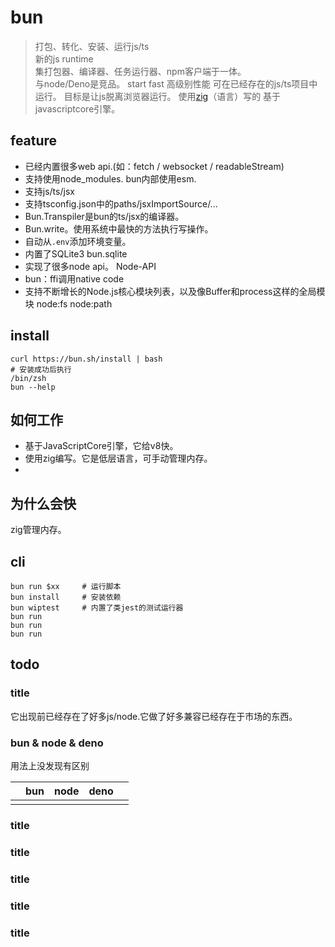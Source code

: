# bun
> 打包、转化、安装、运行js/ts  
> 新的js runtime  
> 集打包器、编译器、任务运行器、npm客户端于一体。  
> 与node/Deno是竞品。 
> start fast
> 高级别性能 
> 可在已经存在的js/ts项目中运行。
> 目标是让js脱离浏览器运行。
> 使用[zig](https://ziglang.org/)（语言）写的
> 基于javascriptcore引擎。

## feature
- 已经内置很多web api.(如：fetch / websocket / readableStream)
- 支持使用node_modules. bun内部使用esm.
- 支持js/ts/jsx
- 支持tsconfig.json中的paths/jsxImportSource/...  
- Bun.Transpiler是bun的ts/jsx的编译器。  
- Bun.write。使用系统中最快的方法执行写操作。  
- 自动从`.env`添加环境变量。
- 内置了SQLite3  bun.sqlite
- 实现了很多node api。  Node-API
- bun：ffi调用native code
- 支持不断增长的Node.js核心模块列表，以及像Buffer和process这样的全局模块    node:fs node:path

## install
```shell
curl https://bun.sh/install | bash
# 安装成功后执行
/bin/zsh
bun --help
```

## 如何工作
- 基于JavaScriptCore引擎，它给v8快。
- 使用zig编写。它是低层语言，可手动管理内存。  
- 

## 为什么会快
zig管理内存。

## cli
```shell
bun run $xx     # 运行脚本
bun install     # 安装依赖
bun wiptest     # 内置了类jest的测试运行器
bun run
bun run
bun run
```


## todo
### title
它出现前已经存在了好多js/node.它做了好多兼容已经存在于市场的东西。

### bun & node & deno
用法上没发现有区别

||bun|node|deno||
|-|-|-|-|-|
||||||



### title
### title
### title
### title
### title